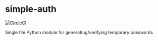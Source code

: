 # simple-auth

[![CircleCI](https://circleci.com/gh/mpaulweeks/simple-auth/tree/master.svg?style=svg)](https://circleci.com/gh/mpaulweeks/simple-auth/tree/master)

Single file Python module for generating/verifying temporary passwords
